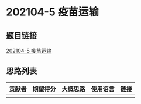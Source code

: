 # 202104-5 疫苗运输

## 题目链接

[202104-5 疫苗运输](http://118.190.20.162/view.page?gpid=T124)

## 思路列表

| 贡献者 | 期望得分 | 大概思路 | 使用语言 | 链接 |
| :-: | :-: | :-: | :-: | :-: | 
|  |  |  |  |  |
